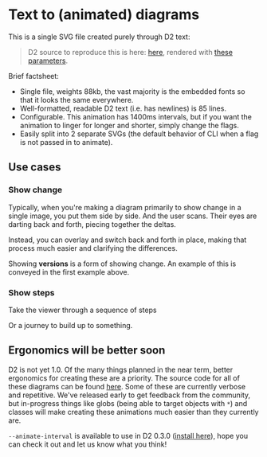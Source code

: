 # Text to (animated) diagrams

This is a single SVG file created purely through D2 text:

<div className="embedSVG" dangerouslySetInnerHTML={{__html: require('@site/static/img/generated/animated.svg2')}}></div>

> D2 source to reproduce this is here: [here](https://github.com/terrastruct/d2-docs/blob/master/static/bespoke-d2/animated.d2), rendered with [these parameters](https://github.com/terrastruct/d2-docs/blob/master/ci/render.sh#L12).


Brief factsheet:
- Single file, weights 88kb, the vast majority is the embedded fonts so that it looks the
  same everywhere.
- Well-formatted, readable D2 text (i.e. has newlines) is 85 lines.
- Configurable. This animation has 1400ms intervals, but if you want the animation to
  linger for longer and shorter, simply change the flags.
- Easily split into 2 separate SVGs (the default behavior of CLI when a flag is not passed
  in to animate).

## Use cases

### Show change

Typically, when you're making a diagram primarily to show change in a single image, you
put them side by side. And the user scans. Their eyes are darting back and forth, piecing
together the deltas.

Instead, you can overlay and switch back and forth in place, making that process much
easier and clarifying the differences.

<div className="embedSVG" dangerouslySetInnerHTML={{__html: require('@site/static/img/generated/tax.svg2')}}></div>

Showing **versions** is a form of showing change. An example of this is conveyed in the
first example above.

### Show steps

Take the viewer through a sequence of steps

<div className="embedSVG" dangerouslySetInnerHTML={{__html: require('@site/static/img/generated/johnwick.svg2')}}></div>

Or a journey to build up to something.

<div className="embedSVG" dangerouslySetInnerHTML={{__html: require('@site/static/img/generated/pizza.svg2')}}></div>

## Ergonomics will be better soon

D2 is not yet 1.0. Of the many things planned in the near term, better ergonomics for
creating these are a priority. The source code for all of these diagrams can be found
[here](https://github.com/terrastruct/d2-docs/tree/master/static/bespoke-d2). Some of
these are currently verbose and repetitive. We've released early to get feedback from the
community, but in-progress things like globs (being able to target objects with `*`) and
classes will make creating these animations much easier than they currently are.

`--animate-interval` is available to use in D2 0.3.0 ([install
here](https://github.com/terrastruct/d2#install)), hope you can check it out and let us
know what you think!

